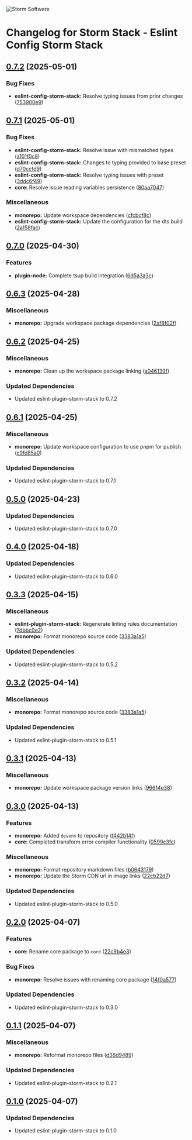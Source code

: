![Storm Software](https://public.storm-cdn.com/brand-banner.png)

# Changelog for Storm Stack - Eslint Config Storm Stack

## [0.7.2](https://github.com/storm-software/storm-stack/releases/tag/eslint-config-storm-stack%400.7.2) (2025-05-01)

### Bug Fixes

- **eslint-config-storm-stack:** Resolve typing issues from prior changes
  ([753900e9](https://github.com/storm-software/storm-stack/commit/753900e9))

## [0.7.1](https://github.com/storm-software/storm-stack/releases/tag/eslint-config-storm-stack%400.7.1) (2025-05-01)

### Bug Fixes

- **eslint-config-storm-stack:** Resolve issue with mismatched types
  ([a101f0c8](https://github.com/storm-software/storm-stack/commit/a101f0c8))
- **eslint-config-storm-stack:** Changes to typing provided to base preset
  ([d70ccfd9](https://github.com/storm-software/storm-stack/commit/d70ccfd9))
- **eslint-config-storm-stack:** Resolve typing issues with preset
  ([3ddc6f49](https://github.com/storm-software/storm-stack/commit/3ddc6f49))
- **core:** Resolve issue reading variables persistence
  ([80aa7047](https://github.com/storm-software/storm-stack/commit/80aa7047))

### Miscellaneous

- **monorepo:** Update workspace dependencies
  ([cfcbcf8c](https://github.com/storm-software/storm-stack/commit/cfcbcf8c))
- **eslint-config-storm-stack:** Update the configuration for the dts build
  ([2a158fac](https://github.com/storm-software/storm-stack/commit/2a158fac))

## [0.7.0](https://github.com/storm-software/storm-stack/releases/tag/eslint-config-storm-stack%400.7.0) (2025-04-30)

### Features

- **plugin-node:** Complete tsup build integration
  ([6d5a3a3c](https://github.com/storm-software/storm-stack/commit/6d5a3a3c))

## [0.6.3](https://github.com/storm-software/storm-stack/releases/tag/eslint-config-storm-stack%400.6.3) (2025-04-28)

### Miscellaneous

- **monorepo:** Upgrade workspace package dependencies
  ([2af8f02f](https://github.com/storm-software/storm-stack/commit/2af8f02f))

## [0.6.2](https://github.com/storm-software/storm-stack/releases/tag/eslint-config-storm-stack%400.6.2) (2025-04-25)

### Miscellaneous

- **monorepo:** Clean up the workspace package linking
  ([a046139f](https://github.com/storm-software/storm-stack/commit/a046139f))

### Updated Dependencies

- Updated eslint-plugin-storm-stack to 0.7.2

## [0.6.1](https://github.com/storm-software/storm-stack/releases/tag/eslint-config-storm-stack%400.6.1) (2025-04-25)

### Miscellaneous

- **monorepo:** Update workspace configuration to use pnpm for publish
  ([c9fd85a0](https://github.com/storm-software/storm-stack/commit/c9fd85a0))

### Updated Dependencies

- Updated eslint-plugin-storm-stack to 0.7.1

## [0.5.0](https://github.com/storm-software/storm-stack/releases/tag/eslint-config-storm-stack%400.5.0) (2025-04-23)

### Updated Dependencies

- Updated eslint-plugin-storm-stack to 0.7.0

## [0.4.0](https://github.com/storm-software/storm-stack/releases/tag/eslint-config-storm-stack%400.4.0) (2025-04-18)

### Updated Dependencies

- Updated eslint-plugin-storm-stack to 0.6.0

## [0.3.3](https://github.com/storm-software/storm-stack/releases/tag/eslint-config-storm-stack%400.3.3) (2025-04-15)

### Miscellaneous

- **eslint-plugin-storm-stack:** Regenerate linting rules documentation
  ([7dbbc0e2](https://github.com/storm-software/storm-stack/commit/7dbbc0e2))
- **monorepo:** Format monorepo source code
  ([3383a1a5](https://github.com/storm-software/storm-stack/commit/3383a1a5))

### Updated Dependencies

- Updated eslint-plugin-storm-stack to 0.5.2

## [0.3.2](https://github.com/storm-software/storm-stack/releases/tag/eslint-config-storm-stack%400.3.2) (2025-04-14)

### Miscellaneous

- **monorepo:** Format monorepo source code
  ([3383a1a5](https://github.com/storm-software/storm-stack/commit/3383a1a5))

### Updated Dependencies

- Updated eslint-plugin-storm-stack to 0.5.1

## [0.3.1](https://github.com/storm-software/storm-stack/releases/tag/eslint-config-storm-stack%400.3.1) (2025-04-13)

### Miscellaneous

- **monorepo:** Update workspace package version links
  ([96614e38](https://github.com/storm-software/storm-stack/commit/96614e38))

## [0.3.0](https://github.com/storm-software/storm-stack/releases/tag/eslint-config-storm-stack%400.3.0) (2025-04-13)

### Features

- **monorepo:** Added `devenv` to repository
  ([f442b14f](https://github.com/storm-software/storm-stack/commit/f442b14f))
- **core:** Completed transform error compiler functionality
  ([0599c3fc](https://github.com/storm-software/storm-stack/commit/0599c3fc))

### Miscellaneous

- **monorepo:** Format repository markdown files
  ([b0643179](https://github.com/storm-software/storm-stack/commit/b0643179))
- **monorepo:** Update the Storm CDN url in image links
  ([22cb22d7](https://github.com/storm-software/storm-stack/commit/22cb22d7))

### Updated Dependencies

- Updated eslint-plugin-storm-stack to 0.5.0

## [0.2.0](https://github.com/storm-software/storm-stack/releases/tag/eslint-config-storm-stack%400.2.0) (2025-04-07)

### Features

- **core:** Rename core package to `core`
  ([22c9b4e3](https://github.com/storm-software/storm-stack/commit/22c9b4e3))

### Bug Fixes

- **monorepo:** Resolve issues with renaming core package
  ([14f0a577](https://github.com/storm-software/storm-stack/commit/14f0a577))

### Updated Dependencies

- Updated eslint-plugin-storm-stack to 0.3.0

## [0.1.1](https://github.com/storm-software/storm-stack/releases/tag/eslint-config-storm-stack%400.1.1) (2025-04-07)

### Miscellaneous

- **monorepo:** Reformat monorepo files
  ([d36d9489](https://github.com/storm-software/storm-stack/commit/d36d9489))

### Updated Dependencies

- Updated eslint-plugin-storm-stack to 0.2.1

## [0.1.0](https://github.com/storm-software/storm-stack/releases/tag/eslint-config-storm-stack%400.1.0) (2025-04-07)

### Updated Dependencies

- Updated eslint-plugin-storm-stack to 0.1.0
